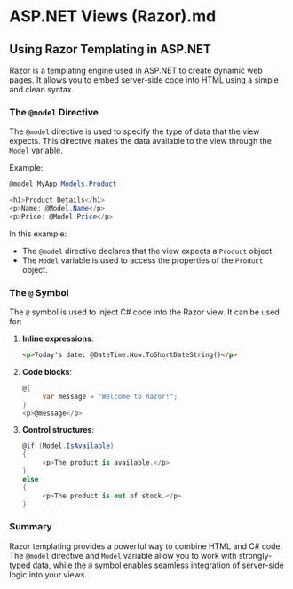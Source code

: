 # ASP.NET Views (Razor).md
## Using Razor Templating in ASP.NET

Razor is a templating engine used in ASP.NET to create dynamic web pages. It allows you to embed server-side code into HTML using a simple and clean syntax.

### The `@model` Directive

The `@model` directive is used to specify the type of data that the view expects. This directive makes the data available to the view through the `Model` variable.

Example:
```csharp
@model MyApp.Models.Product

<h1>Product Details</h1>
<p>Name: @Model.Name</p>
<p>Price: @Model.Price</p>
```
In this example:
- The `@model` directive declares that the view expects a `Product` object.
- The `Model` variable is used to access the properties of the `Product` object.

### The `@` Symbol

The `@` symbol is used to inject C# code into the Razor view. It can be used for:
1. **Inline expressions**:
    ```html
    <p>Today's date: @DateTime.Now.ToShortDateString()</p>
    ```
2. **Code blocks**:
    ```csharp
    @{
         var message = "Welcome to Razor!";
    }
    <p>@message</p>
    ```
3. **Control structures**:
    ```csharp
    @if (Model.IsAvailable)
    {
         <p>The product is available.</p>
    }
    else
    {
         <p>The product is out of stock.</p>
    }
    ```

### Summary

Razor templating provides a powerful way to combine HTML and C# code. The `@model` directive and `Model` variable allow you to work with strongly-typed data, while the `@` symbol enables seamless integration of server-side logic into your views.

